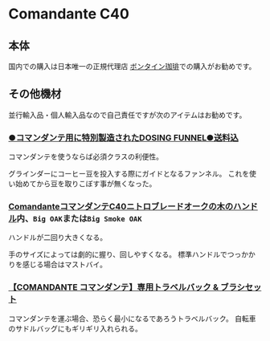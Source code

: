 # Comandante C40

## 本体

国内での購入は日本唯一の正規代理店 [ボンタイン珈琲](https://www.bontaincoffee.com/comandante.html)での購入がお勧めです。

## その他機材

並行輸入品・個人輸入品なので自己責任ですが次のアイテムはお勧めです。

### [●コマンダンテ用に特別製造されたDOSING FUNNEL●送料込](https://www.buyma.com/item/67377379/)

コマンダンテを使うならば必須クラスの利便性。

グラインダーにコーヒー豆を投入する際にガイドとなるファンネル。
これを使い始めてから豆を取りこぼす事が無くなった。

### [ComandanteコマンダンテC40ニトロブレードオークの木のハンドル](https://www.buyma.com/item/62403328/)内、`Big OAK`または`Big Smoke OAK`

ハンドルが二回り大きくなる。

手のサイズによっては劇的に握り、回しやすくなる。
標準ハンドルでつっかかりを感じる場合はマストバイ。

### [【COMANDANTE コマンダンテ】専用トラベルバック & ブラシセット](https://www.buyma.com/item/67152959/)

コマンダンテを運ぶ場合、恐らく最小になるであろうトラベルバック。
自転車のサドルバッグにもギリギリ入れられる。
